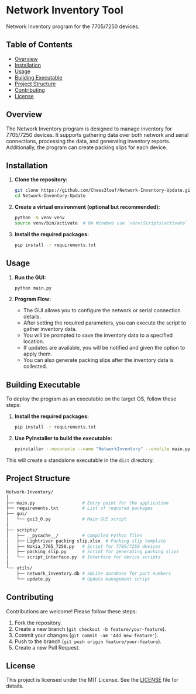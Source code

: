 # Network Inventory Tool

Network Inventory program for the 7705/7250 devices.

## Table of Contents

- [Overview](#overview)
- [Installation](#installation)
- [Usage](#usage)
- [Building Executable](#building-executable)
- [Project Structure](#project-structure)
- [Contributing](#contributing)
- [License](#license)

## Overview

The Network Inventory program is designed to manage inventory for 7705/7250 devices. It supports gathering data over both network and serial connections, processing the data, and generating inventory reports. Additionally, the program can create packing slips for each device.

## Installation

1. **Clone the repository:**

   ```bash
   git clone https://github.com/Chees3loaf/Network-Inventory-Update.git
   cd Network-Inventory-Update
   ```

2. **Create a virtual environment (optional but recommended):**

   ```bash
   python -m venv venv
   source venv/bin/activate  # On Windows use `venv\Scripts\activate`
   ```

3. **Install the required packages:**

   ```bash
   pip install -r requirements.txt
   ```

## Usage

1. **Run the GUI:**

   ```bash
   python main.py
   ```

2. **Program Flow:**
   - The GUI allows you to configure the network or serial connection details.
   - After setting the required parameters, you can execute the script to gather inventory data.
   - You will be prompted to save the inventory data to a specified location.
   - If updates are available, you will be notified and given the option to apply them.
   - You can also generate packing slips after the inventory data is collected.

## Building Executable

To deploy the program as an executable on the target OS, follow these steps:

1. **Install the required packages:**

   ```bash
   pip install -r requirements.txt
   ```

2. **Use PyInstaller to build the executable:**

   ```bash
   pyinstaller --noconsole --name "NetworkInventory" --onefile main.py
   ```

This will create a standalone executable in the `dist` directory.

## Project Structure

```bash
Network-Inventory/
│
├── main.py                  # Entry point for the application
├── requirements.txt         # List of required packages
├── gui/
│   └── gui3_0.py            # Main GUI script
│
├── scripts/
│   ├── __pycache__/         # Compiled Python files
│   ├── Lightriver packing slip.xlsx  # Packing slip template
│   ├── Nokia_7705_7250.py   # Script for 7705/7250 devices
│   ├── packing_slip.py      # Script for generating packing slips
│   └── script_interface.py  # Interface for device scripts
│
└── utils/
    ├── network_inventory.db # SQLite database for part numbers
    └── update.py            # Update management script
```

## Contributing

Contributions are welcome! Please follow these steps:

1. Fork the repository.
2. Create a new branch (`git checkout -b feature/your-feature`).
3. Commit your changes (`git commit -am 'Add new feature'`).
4. Push to the branch (`git push origin feature/your-feature`).
5. Create a new Pull Request.

## License

This project is licensed under the MIT License. See the [LICENSE](LICENSE) file for details.
